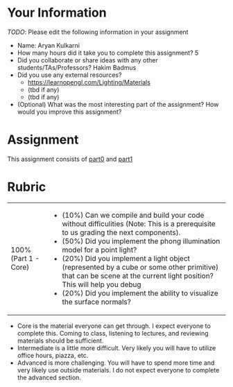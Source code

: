 # Your Information

*TODO*: Please edit the following information in your assignment

* Name: Aryan Kulkarni
* How many hours did it take you to complete this assignment? 5
* Did you collaborate or share ideas with any other students/TAs/Professors? Hakim Badmus
* Did you use any external resources? 
  * https://learnopengl.com/Lighting/Materials
  * (tbd if any)
  * (tbd if any)
* (Optional) What was the most interesting part of the assignment? How would you improve this assignment?

# Assignment

This assignment consists of [part0](./part0) and [part1](./part1)

# Rubric

<table>
  <tbody>
    <tr>
      <td>100% (Part 1 - Core)</td>
      <td align="left"><ul><li>(10%) Can we compile and build your code without difficulities (Note: This is a prerequisite to us grading the next components).</li><li>(50%) Did you implement the phong illumination model for a point light?</li><li>(20%) Did you implement a light object (represented by a cube or some other primitive) that can be scene at the current light position? This will help you debug</li><li>(20%) Did you implement the ability to visualize the surface normals?</li></ul> </td>
    </tr>   
  </tbody>
</table>


* Core is the material everyone can get through. I expect everyone to complete this. Coming to class, listening to lectures, and reviewing materials should be sufficient.
* Intermediate is a little more difficult. Very likely you will have to utilize office hours, piazza, etc.
* Advanced is more challenging. You will have to spend more time and very likely use outside materials. I do not expect everyone to complete the advanced section.
